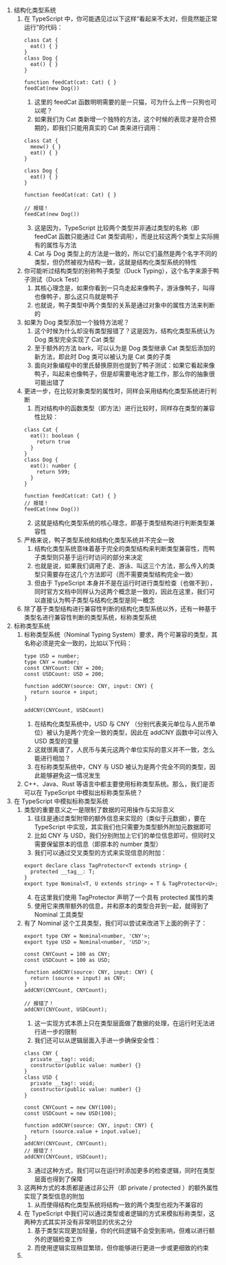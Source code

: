 1. 结构化类型系统
   1. 在 TypeScript 中，你可能遇见过以下这样“看起来不太对，但竟然能正常运行”的代码：
      ```
      class Cat {
        eat() { }
      }
      class Dog {
        eat() { }
      }

      function feedCat(cat: Cat) { }
      feedCat(new Dog())
      ```
      1. 这里的 feedCat 函数明明需要的是一只猫，可为什么上传一只狗也可以呢？
      2. 如果我们为 Cat 类新增一个独特的方法，这个时候的表现才是符合预期的，即我们只能用真实的 Cat 类来进行调用：
      ```
      class Cat {
        meow() { }
        eat() { }
      }

      class Dog {
        eat() { }
      }

      function feedCat(cat: Cat) { }

      // 报错！
      feedCat(new Dog())
      ```
      3. 这是因为，TypeScript 比较两个类型并非通过类型的名称（即 feedCat 函数只能通过 Cat 类型调用），而是比较这两个类型上实际拥有的属性与方法
      4. Cat 与 Dog 类型上的方法是一致的，所以它们虽然是两个名字不同的类型，但仍然被视为结构一致，这就是结构化类型系统的特性
   2. 你可能听过结构类型的别称鸭子类型（Duck Typing），这个名字来源于鸭子测试（Duck Test）
      1. 其核心理念是，如果你看到一只鸟走起来像鸭子，游泳像鸭子，叫得也像鸭子，那么这只鸟就是鸭子
      2. 也就说，鸭子类型中两个类型的关系是通过对象中的属性方法来判断的
   3. 如果为 Dog 类型添加一个独特方法呢？
      1. 这个时候为什么却没有类型报错了？这是因为，结构化类型系统认为 Dog 类型完全实现了 Cat 类型
      2. 至于额外的方法 bark，可以认为是 Dog 类型继承 Cat 类型后添加的新方法，即此时 Dog 类可以被认为是 Cat 类的子类
      3. 面向对象编程中的里氏替换原则也提到了鸭子测试：如果它看起来像鸭子，叫起来也像鸭子，但是却需要电池才能工作，那么你的抽象很可能出错了
   4. 更进一步，在比较对象类型的属性时，同样会采用结构化类型系统进行判断
      1. 而对结构中的函数类型（即方法）进行比较时，同样存在类型的兼容性比较：
        ```
        class Cat {
          eat(): boolean {
            return true
          }
        }
        class Dog {
          eat(): number {
            return 599;
          }
        }

        function feedCat(cat: Cat) { }
        // 报错！
        feedCat(new Dog())
        ```
      2. 这就是结构化类型系统的核心理念，即基于类型结构进行判断类型兼容性
   5. 严格来说，鸭子类型系统和结构化类型系统并不完全一致
      1. 结构化类型系统意味着基于完全的类型结构来判断类型兼容性，而鸭子类型则只基于运行时访问的部分来决定
      2. 也就是说，如果我们调用了走、游泳、叫这三个方法，那么传入的类型只需要存在这几个方法即可（而不需要类型结构完全一致）
      3. 但由于 TypeScript 本身并不是在运行时进行类型检查（也做不到），同时官方文档中同样认为这两个概念是一致的，因此在这里，我们可以直接认为鸭子类型与结构化类型是同一概念
   6. 除了基于类型结构进行兼容性判断的结构化类型系统以外，还有一种基于类型名进行兼容性判断的类型系统，标称类型系统
2. 标称类型系统
   1. 标称类型系统（Nominal Typing System）要求，两个可兼容的类型，其名称必须是完全一致的，比如以下代码：
      ```
      type USD = number;
      type CNY = number;
      const CNYCount: CNY = 200;
      const USDCount: USD = 200;

      function addCNY(source: CNY, input: CNY) {
        return source + input;
      }

      addCNY(CNYCount, USDCount)
      ```
      1. 在结构化类型系统中，USD 与 CNY （分别代表美元单位与人民币单位）被认为是两个完全一致的类型，因此在 addCNY 函数中可以传入 USD 类型的变量
      2. 这就很离谱了，人民币与美元这两个单位实际的意义并不一致，怎么能进行相加？
      3. 在标称类型系统中，CNY 与 USD 被认为是两个完全不同的类型，因此能够避免这一情况发生
   2. C++、Java、Rust 等语言中都主要使用标称类型系统。那么，我们是否可以在 TypeScript 中模拟出标称类型系统？
3. 在 TypeScript 中模拟标称类型系统
   1. 类型的重要意义之一是限制了数据的可用操作与实际意义
      1. 往往是通过类型附带的额外信息来实现的（类似于元数据），要在 TypeScript 中实现，其实我们也只需要为类型额外附加元数据即可
      2. 比如 CNY 与 USD，我们分别附加上它们的单位信息即可，但同时又需要保留原本的信息（即原本的 number 类型）
      3. 我们可以通过交叉类型的方式来实现信息的附加：
        ```
        export declare class TagProtector<T extends string> {
          protected __tag__: T;
        }
        export type Nominal<T, U extends string> = T & TagProtector<U>;
        ```
      4. 在这里我们使用 TagProtector 声明了一个具有 protected 属性的类
      5. 使用它来携带额外的信息，并和原本的类型合并到一起，就得到了 Nominal 工具类型
   2. 有了 Nominal 这个工具类型，我们可以尝试来改进下上面的例子了：
      ```
      export type CNY = Nominal<number, 'CNY'>;
      export type USD = Nominal<number, 'USD'>;

      const CNYCount = 100 as CNY;
      const USDCount = 100 as USD;

      function addCNY(source: CNY, input: CNY) {
        return (source + input) as CNY;
      }
      addCNY(CNYCount, CNYCount);

      // 报错了！
      addCNY(CNYCount, USDCount);
      ```
      1. 这一实现方式本质上只在类型层面做了数据的处理，在运行时无法进行进一步的限制
      2. 我们还可以从逻辑层面入手进一步确保安全性：
        ```
        class CNY {
          private __tag!: void;
          constructor(public value: number) {}
        }
        class USD {
          private __tag!: void;
          constructor(public value: number) {}
        }

        const CNYCount = new CNY(100);
        const USDCount = new USD(100);

        function addCNY(source: CNY, input: CNY) {
          return (source.value + input.value);
        }
        addCNY(CNYCount, CNYCount);
        // 报错了！
        addCNY(CNYCount, USDCount);
        ```
      3. 通过这种方式，我们可以在运行时添加更多的检查逻辑，同时在类型层面也得到了保障
   3. 这两种方式的本质都是通过非公开（即 private / protected ）的额外属性实现了类型信息的附加
      1. 从而使得结构化类型系统将结构一致的两个类型也视为不兼容的
   4. 在 TypeScript 中我们可以通过类型或者逻辑的方式来模拟标称类型，这两种方式其实并没有非常明显的优劣之分
      1. 基于类型实现更加轻量，你的代码逻辑不会受到影响，但难以进行额外的逻辑检查工作
      2. 而使用逻辑实现稍显繁琐，但你能够进行更进一步或更细致的约束
   5. 